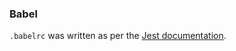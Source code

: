 ### Babel

`.babelrc` was written as per the [Jest documentation](https://jestjs.io/docs/getting-started#using-babel).
